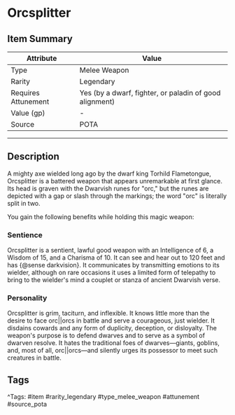 # Orcsplitter

## Item Summary

| Attribute            | Value                        |
|----------------------|------------------------------|
| Type                 | Melee Weapon |
| Rarity               | Legendary             |
| Requires Attunement  | Yes (by a dwarf, fighter, or paladin of good alignment)                |
| Value (gp)           | -    |
| Source               | POTA |

---

## Description

A mighty axe wielded long ago by the dwarf king Torhild Flametongue, Orcsplitter is a battered weapon that appears unremarkable at first glance. Its head is graven with the Dwarvish runes for "orc," but the runes are depicted with a gap or slash through the markings; the word "orc" is literally split in two.

You gain the following benefits while holding this magic weapon:

### Sentience

Orcsplitter is a sentient, lawful good weapon with an Intelligence of 6, a Wisdom of 15, and a Charisma of 10. It can see and hear out to 120 feet and has {@sense darkvision}. It communicates by transmitting emotions to its wielder, although on rare occasions it uses a limited form of telepathy to bring to the wielder's mind a couplet or stanza of ancient Dwarvish verse.

### Personality

Orcsplitter is grim, taciturn, and inflexible. It knows little more than the desire to face orc||orcs in battle and serve a courageous, just wielder. It disdains cowards and any form of duplicity, deception, or disloyalty. The weapon's purpose is to defend dwarves and to serve as a symbol of dwarven resolve. It hates the traditional foes of dwarves—giants, goblins, and, most of all, orc||orcs—and silently urges its possessor to meet such creatures in battle.

## Tags

^Tags: #item #rarity_legendary #type_melee_weapon #attunement #source_pota